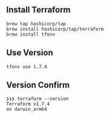## Install Terraform

```
brew tap hashicorp/tap
brew install hashicorp/tap/terraform
brew install tfenv
```

## Use Version

```
tfenv use 1.7.4
```

## Version Confirm

```
❯❯❯ terraform --version
Terraform v1.7.4
on darwin_arm64
```
